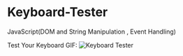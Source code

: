 # Keyboard-Tester
JavaScript(DOM and String Manipulation , Event Handling)

Test Your Keyboard 
GIF:
![Keyboard Tester](https://user-images.githubusercontent.com/92850417/225562475-3ad72131-a94d-46b9-971f-e4b0ce120077.gif)
